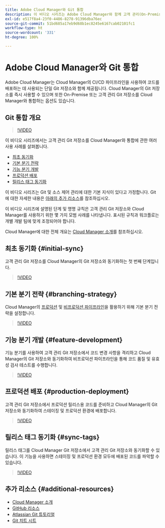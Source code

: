 ```yaml
---
title: Adobe Cloud Manager와 Git 통합
description: 이 비디오 시리즈는 Adobe Cloud Manager와 함께 고객 관리(On-Premise) Git 저장소를 설정하고 통합하는 과정을 안내합니다.
exl-id: e517f8a4-23f0-4486-8278-91396dba76ec
source-git-commit: 51bd685a17eb9d68b1ec8245e6167cab02101fc1
workflow-type: ht
source-wordcount: '331'
ht-degree: 100%

---
```



# Adobe Cloud Manager와 Git 통합

Adobe Cloud Manager는 Cloud Manager의 CI/CD 파이프라인을 사용하여 코드를 배포하는 데 사용되는 단일 Git 저장소와 함께 제공됩니다. Cloud Manager의 Git 저장소를 즉시 사용할 수 있으며 또한 On-Premise 또는 고객 관리 Git 저장소를 Cloud Manager와 통합하는 옵션도 있습니다.

## Git 통합 개요

>[!VIDEO](https://video.tv.adobe.com/v/31279?captions=kor)

이 비디오 시리즈에서는 고객 관리 Git 저장소를 Cloud Manager와 통합에 관한 여러 사용 사례를 살펴봅니다.

* [최초 동기화](#initial-sync)
* [기본 분기 전략](#branching-strategy)
* [기능 분기 개발](#feature-development)
* [프로덕션 배포](#production-deployment)
* [릴리스 태그 동기화](#sync-tags)

이 비디오 시리즈는 Git 및 소스 제어 관리에 대한 기본 지식이 있다고 가정합니다. Git에 대한 자세한 내용은 [아래의 추가 리소스](#additional-resources)를 참조하십시오.

이 비디오 시리즈에 설명된 단계 및 명명 규칙은 고객 관리 Git 저장소와 Cloud Manager를 사용하기 위한 몇 가지 모범 사례를 나타냅니다. 표시된 규칙과 워크플로는 개별 개발 팀에 맞게 조정되어야 합니다.

Cloud Manager에 대한 전체 개요는 [Cloud Manager 소개](/help/introduction.md)를 참조하십시오.

## 최초 동기화 {#initial-sync}

고객 관리 Git 저장소를 Cloud Manager의 Git 저장소와 동기화하는 첫 번째 단계입니다.

>[!VIDEO](https://video.tv.adobe.com/v/31278/?quality=12&captions=kor)

## 기본 분기 전략 {#branching-strategy}

Cloud Manager의 [프로덕션](/help/using/production-pipelines.md) 및 [비프로덕션 파이프라인](/help/using/non-production-pipelines.md)을 활용하기 위해 기본 분기 전략을 설정합니다.

>[!VIDEO](https://video.tv.adobe.com/v/31277/?quality=12&captions=kor)

## 기능 분기 개발 {#feature-development}

기능 분기를 사용하여 고객 관리 Git 저장소에서 코드 변경 사항을 격리하고 Cloud Manager의 Git 저장소와 동기화하여 비프로덕션 파이프라인을 통해 코드 품질 및 유효성 검사 테스트를 수행합니다.

>[!VIDEO](https://video.tv.adobe.com/v/31276/?quality=12&captions=kor)

## 프로덕션 배포 {#production-deployment}

고객 관리 Git 저장소에서 프로덕션 릴리스용 코드를 준비하고 Cloud Manager의 Git 저장소와 동기화하여 스테이징 및 프로덕션 환경에 배포합니다.

>[!VIDEO](https://video.tv.adobe.com/v/31275/?quality=12&captions=kor)

## 릴리스 태그 동기화 {#sync-tags}

릴리스 태그를 Cloud Manager Git 저장소에서 고객 관리 Git 저장소와 동기화할 수 있습니다. 이 기능을 사용하면 스테이징 및 프로덕션 환경 모두에 배포된 코드를 파악할 수 있습니다.

>[!VIDEO](https://video.tv.adobe.com/v/31274/?quality=12&captions=kor)

## 추가 리소스 {#additional-resources}

* [Cloud Manager 소개](/help/introduction.md)
* [GitHub 리소스](https://docs.github.com/en/get-started/getting-started-with-git/set-up-git)
* [Atlassian Git 튜토리얼](https://www.atlassian.com/git/tutorials/what-is-version-control)
* [Git 치트 시트](https://education.github.com/git-cheat-sheet-education.pdf)
